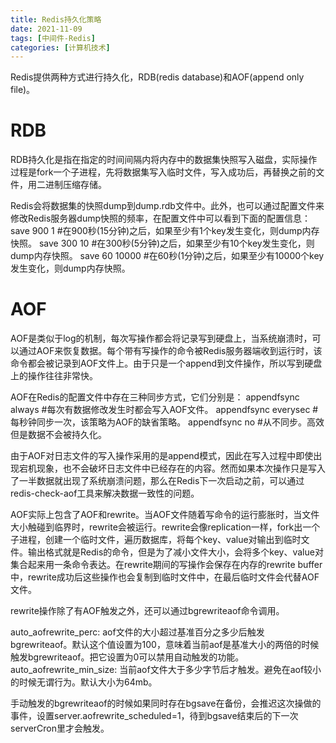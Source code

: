 ```yaml
---
title: Redis持久化策略
date: 2021-11-09
tags: [中间件-Redis]
categories: [计算机技术]
---
```



Redis提供两种方式进行持久化，RDB(redis database)和AOF(append only file)。

# RDB
RDB持久化是指在指定的时间间隔内将内存中的数据集快照写入磁盘，实际操作过程是fork一个子进程，先将数据集写入临时文件，写入成功后，再替换之前的文件，用二进制压缩存储。

Redis会将数据集的快照dump到dump.rdb文件中。此外，也可以通过配置文件来修改Redis服务器dump快照的频率，在配置文件中可以看到下面的配置信息：
save 900 1           #在900秒(15分钟)之后，如果至少有1个key发生变化，则dump内存快照。
save 300 10          #在300秒(5分钟)之后，如果至少有10个key发生变化，则dump内存快照。
save 60 10000        #在60秒(1分钟)之后，如果至少有10000个key发生变化，则dump内存快照。


# AOF
AOF是类似于log的机制，每次写操作都会将记录写到硬盘上，当系统崩溃时，可以通过AOF来恢复数据。每个带有写操作的命令被Redis服务器端收到运行时，该命令都会被记录到AOF文件上。由于只是一个append到文件操作，所以写到硬盘上的操作往往非常快。

AOF在Redis的配置文件中存在三种同步方式，它们分别是：
appendfsync always     #每次有数据修改发生时都会写入AOF文件。
appendfsync everysec   #每秒钟同步一次，该策略为AOF的缺省策略。
appendfsync no         #从不同步。高效但是数据不会被持久化。

由于AOF对日志文件的写入操作采用的是append模式，因此在写入过程中即使出现宕机现象，也不会破坏日志文件中已经存在的内容。然而如果本次操作只是写入了一半数据就出现了系统崩溃问题，那么在Redis下一次启动之前，可以通过redis-check-aof工具来解决数据一致性的问题。

AOF实际上包含了AOF和rewrite。当AOF文件随着写命令的运行膨胀时，当文件大小触碰到临界时，rewrite会被运行。rewrite会像replication一样，fork出一个子进程，创建一个临时文件，遍历数据库，将每个key、value对输出到临时文件。输出格式就是Redis的命令，但是为了减小文件大小，会将多个key、value对集合起来用一条命令表达。在rewrite期间的写操作会保存在内存的rewrite buffer中，rewrite成功后这些操作也会复制到临时文件中，在最后临时文件会代替AOF文件。

rewrite操作除了有AOF触发之外，还可以通过bgrewriteaof命令调用。

auto_aofrewrite_perc: aof文件的大小超过基准百分之多少后触发bgrewriteaof。默认这个值设置为100，意味着当前aof是基准大小的两倍的时候触发bgrewriteaof。把它设置为0可以禁用自动触发的功能。
auto_aofrewrite_min_size: 当前aof文件大于多少字节后才触发。避免在aof较小的时候无谓行为。默认大小为64mb。

手动触发的bgrewriteaof的时候如果同时存在bgsave在备份，会推迟这次操做的事件，设置server.aofrewrite_scheduled=1，待到bgsave结束后的下一次serverCron里才会触发。